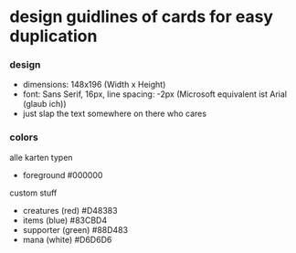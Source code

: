 # design guidlines of cards for easy duplication

### design
- dimensions: 148x196 (Width x Height)
- font: Sans Serif, 16px, line spacing: -2px (Microsoft equivalent ist Arial (glaub ich))
- just slap the text somewhere on there who cares

### colors
alle karten typen 
- foreground #000000

custom stuff
- creatures (red) #D48383 
- items (blue) #83CBD4 
- supporter (green) #88D483 
- mana (white) #D6D6D6 
